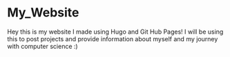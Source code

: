 # My_Website
Hey this is my website I made using Hugo and Git Hub Pages! I will be using this to post projects and provide information about myself and my journey with computer science :)

